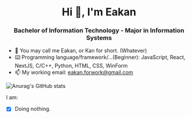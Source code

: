 <h1 align="center">Hi 👋, I'm Eakan</h1>
<h3 align="center">Bachelor of Information Technology - Major in Information Systems</h3>

- 👯 You may call me Eakan, or Kan for short. (Whatever)
- ⌨️ Programming language/framework/...(Beginner): JavaScript, React, NextJS, C/C++, Python, HTML, CSS, WinForm
- 📫 My working email: eakan.forwork@gmail.com

![Anurag's GitHub stats](https://github-readme-stats.vercel.app/api?username=Eakan-Git&count_private=true&show_icons=true&theme=radical)

I am:
- [x] Doing nothing.
